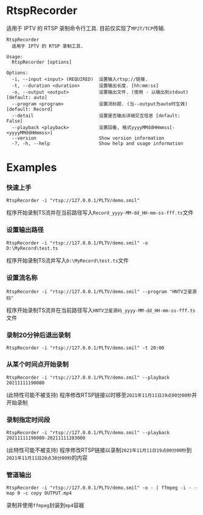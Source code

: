 # RtspRecorder
适用于 IPTV 的 RTSP 录制命令行工具. 目前仅实现了`MP2T/TCP`传输.

```
RtspRecorder
  适用于 IPTV 的 RTSP 录制工具.

Usage:
  RtspRecorder [options]

Options:
  -i, --input <input> (REQUIRED)  设置输入rtsp://链接.
  -t, --duration <duration>       设置输出长度. [hh:mm:ss]
  -o, --output <output>           设置输出文件. (使用 - 以输出到stdout) [default: auto]
  --program <program>             设置流标题. (当--output为auto时生效) [default: Record]
  --detail                        设置是否输出详细交互信息 [default: False]
  --playback <playback>           设置回看, 格式yyyyMMddHHmmss[-<yyyyMMddHHmmss>]
  --version                       Show version information
  -?, -h, --help                  Show help and usage information
```

# Examples
### 快速上手
```
RtspRecorder -i "rtsp://127.0.0.1/PLTV/demo.smil"
```
程序开始录制TS流并在当前路径写入`Record_yyyy-MM-dd_HH-mm-ss-fff.ts`文件

### 设置输出路径
```
RtspRecorder -i "rtsp://127.0.0.1/PLTV/demo.smil" -o D:\MyRecord\test.ts
```
程序开始录制TS流并写入`D:\MyRecord\test.ts`文件

### 设置流名称
```
RtspRecorder -i "rtsp://127.0.0.1/PLTV/demo.smil" --program "HNTV卫星源码"
```
程序开始录制TS流并在当前路径写入`HNTV卫星源码_yyyy-MM-dd_HH-mm-ss-fff.ts`文件

### 录制20分钟后退出录制
```
RtspRecorder -i "rtsp://127.0.0.1/PLTV/demo.smil" -t 20:00
```

### 从某个时间点开始录制
```
RtspRecorder -i "rtsp://127.0.0.1/PLTV/demo.smil" --playback 20211111190000
```
(此特性可能不被支持) 程序修改RTSP链接以时移至`2021年11月11日19点00分00秒`并开始录制

### 录制指定时间段
```
RtspRecorder -i "rtsp://127.0.0.1/PLTV/demo.smil" --playback 20211111190000-20211111203000
```
(此特性可能不被支持) 程序修改RTSP链接以录制`2021年11月11日19点00分00秒`到`2021年11月11日20点30分00秒`的内容

### 管道输出
```
RtspRecorder -i "rtsp://127.0.0.1/PLTV/demo.smil" -o - | ffmpeg -i - -map 0 -c copy OUTPUT.mp4
```
录制并使用`ffmpeg`封装到`mp4`容器